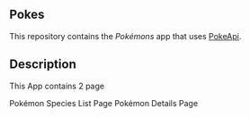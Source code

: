  
## Pokes

This repository contains the  *Pokémons* app that uses [PokeApi](https://pokeapi.co/).

## Description

This App contains 2 page

Pokémon Species List Page
Pokémon Details Page

